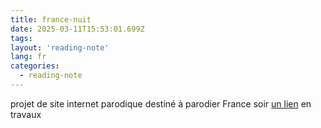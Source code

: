 ```yaml
---
title: france-nuit
date: 2025-03-11T15:53:01.699Z
tags:
layout: 'reading-note'
lang: fr
categories: 
  - reading-note
---
```

projet de site internet parodique destiné à parodier France soir 
<a href="https://france-nuit.github.io/article/">un lien</a>
en travaux
